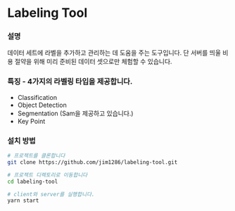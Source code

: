 # Labeling Tool

### 설명

데이터 세트에 라벨을 추가하고 관리하는 데 도움을 주는 도구입니다. 단 서버를 띄울 비용 절약을 위해 미리 준비된 데이터 셋으로만 체험할 수 있습니다.

### 특징 - 4가지의 라벨링 타입을 제공합니다.

- Classification
- Object Detection
- Segmentation (Sam을 제공하고 있습니다.)
- Key Point

### 설치 방법

```bash
# 프로젝트를 클론합니다
git clone https://github.com/jim1286/labeling-tool.git

# 프로젝트 디렉토리로 이동합니다
cd labeling-tool

# client와 server를 실행합니다.
yarn start
```
